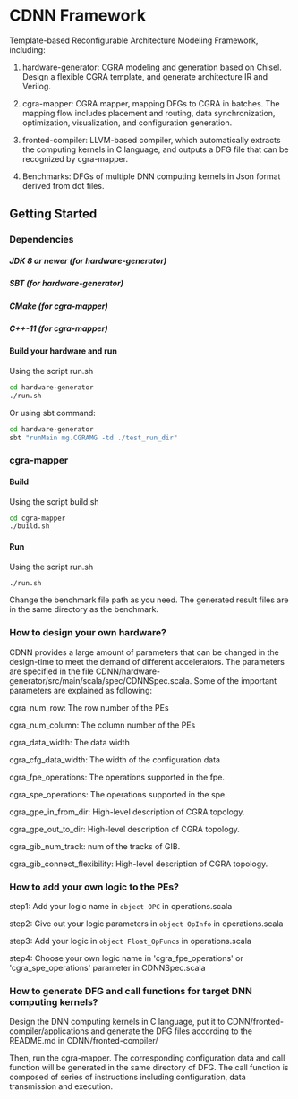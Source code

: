 CDNN Framework
=======================

Template-based Reconfigurable Architecture Modeling Framework, including:

1. hardware-generator: CGRA modeling and generation based on Chisel. Design a flexible CGRA template, and generate architecture IR and Verilog. 

2. cgra-mapper: CGRA mapper, mapping DFGs to CGRA in batches. The mapping flow includes placement and routing, data synchronization, optimization, visualization, and configuration generation.

3. fronted-compiler: LLVM-based compiler, which automatically extracts the computing kernels in C language, and outputs a DFG file that can be recognized by cgra-mapper. 

4. Benchmarks: DFGs of multiple DNN computing kernels in Json format derived from dot files.


## Getting Started


### Dependencies

##### JDK 8 or newer (for hardware-generator)

##### SBT (for hardware-generator)

##### CMake  (for cgra-mapper)

##### C++-11 (for cgra-mapper)

#### Build your hardware and run

Using the script run.sh
```sh
cd hardware-generator
./run.sh
```

Or using sbt command:
```sh
cd hardware-generator
sbt "runMain mg.CGRAMG -td ./test_run_dir"
```

### cgra-mapper

#### Build

Using the script build.sh
```sh
cd cgra-mapper
./build.sh
```

#### Run

Using the script run.sh
```sh
./run.sh
```

Change the benchmark file path as you need.
The generated result files are in the same directory as the benchmark.



### How to design your own hardware?

CDNN provides a large amount of parameters that can be changed in the design-time to meet the demand of different accelerators.
The parameters are specified in the file CDNN/hardware-generator/src/main/scala/spec/CDNNSpec.scala. 
Some of the important parameters are explained as following:

cgra_num_row: The row number of the PEs

cgra_num_column: The column number of the PEs

cgra_data_width: The data width

cgra_cfg_data_width: The width of the configuration data

cgra_fpe_operations: The operations supported in the fpe. 

cgra_spe_operations: The operations supported in the spe. 

cgra_gpe_in_from_dir: High-level description of CGRA topology.

cgra_gpe_out_to_dir: High-level description of CGRA topology.

cgra_gib_num_track: num of the tracks of GIB.

cgra_gib_connect_flexibility: High-level description of CGRA topology.



### How to add your own logic to the PEs?
step1: Add your logic name in ```object OPC``` in operations.scala

step2: Give out your logic parameters in ```object OpInfo``` in operations.scala

step3: Add your logic in ```object Float_OpFuncs``` in operations.scala

step4: Choose your own logic name in 'cgra_fpe_operations' or 'cgra_spe_operations' parameter in CDNNSpec.scala



### How to generate DFG and call functions for target DNN computing kernels?
Design the DNN computing kernels in C language, put it to CDNN/fronted-compiler/applications and generate the DFG files according to the README.md in CDNN/fronted-compiler/

Then, run the cgra-mapper. The corresponding configuration data and call function will be generated in the same directory of DFG. The call function is composed of series of instructions including configuration, data transmission and execution.

